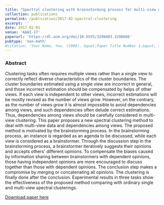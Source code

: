 ```yaml
---
title: "Spectral clustering with brainstorming process for multi-view data"
collection: publications
permalink: /publication/2017-02-spectral-clustering
excerpt: ''
date: 2017-02-01
venue: 'AAAI-17'
paperurl: 'https://dl.acm.org/doi/10.5555/3298483.3298606'
pubtype: 'non-math'
#citation: 'Your Name, You. (2009). &quot;Paper Title Number 1.&quot; <i>Journal 1</i>. 1(1).'
---
```


### Abstract

Clustering tasks often requires multiple views rather than a single view to correctly reflect diverse characteristics of the cluster boundaries. The cluster boundaries estimated using a single view are incorrect in general, and those incorrect estimation should be compensated by helps of other views. If each view is independent to other views, incorrect estimations will be mostly revised as the number of views grow. However, on the contrary, as the number of views grow it is almost impossible to avoid dependencies among views, and such dependencies often delude correct estimations. Thus, dependencies among views should be carefully considered in multi-view clustering. This paper proposes a new spectral clustering method to deal with multi-view data and dependencies among views. The proposed method is motivated by the brainstorming process. In the brainstorming process, an instance is regarded as an agenda to be discussed, while each view is considered as a brainstormer. Through the discussion step in the brainstorming process, a brainstormer iteratively suggests their opinions and accepts others' different opinions. To compensate the biases caused by information sharing between brainstormers with dependent opinions, those having independent opinions are more encouraged to discuss together than those with dependent opinions. The conclusion step makes a compromise by merging or concatenating all opinions. The clustering is finally done after the conclusion. Experimental results in three tasks show the effectiveness of the proposed method comparing with ordinary single and multi-view spectral clusterings.

[Download paper here](https://dl.acm.org/doi/10.5555/3298483.3298606)
